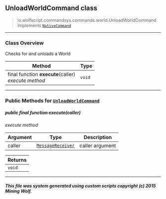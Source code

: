 ## UnloadWorldCommand __class__

>io.wolfscript.commandsys.commands.world.UnloadWorldCommand
>Implements [`NativeCommand`](../../NativeCommand.md)

---

### Class Overview

Checks for and unloads a World

Method | Type   
--- | :--- 
final function __execute__(caller) <br> _execute method_ | `void`



---


### Public Methods for [`UnloadWorldCommand`](UnloadWorldCommand.md)

##### <a id='execute'></a>public final function __execute__(caller)

_execute method_

Argument | Type | Description  
--- | --- | --- 
caller | [`MessageReceiver`](../../../chat/MessageReceiver.md) | caller argument

Returns | 
--- | 
`void` |


---


##### This file was system generated using custom scripts copyright (c) 2015 Mining Wolf.
	

